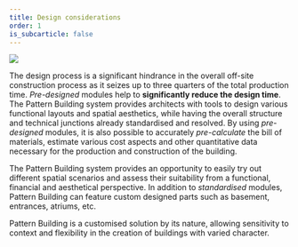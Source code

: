 ```yaml
---
title: Design considerations
order: 1
is_subcarticle: false
---
```

![](https://res.cloudinary.com/patternbuildings/image/upload/v1595342034/docs/Design_zmf90p.jpg)

The design process is a significant hindrance in the overall off-site construction process as it seizes up to three quarters of the total production time. *Pre-designed* modules help to **significantly reduce the design time**. The Pattern Building system provides architects with tools to design various functional layouts and spatial aesthetics, while having the overall structure and technical junctions already standardised and resolved. By using *pre-designed* modules, it is also possible to accurately *pre-calculate* the bill of materials, estimate various cost aspects and other quantitative data necessary for the production and construction of the building. 

The Pattern Building system provides an opportunity to easily try out different spatial scenarios and assess their suitability from a functional, financial and aesthetical perspective. In addition to *standardised* modules, Pattern Building can feature custom designed parts such as basement, entrances, atriums, etc.

Pattern Building is a customised solution by its nature, allowing sensitivity to context and flexibility in the creation of buildings with varied character.